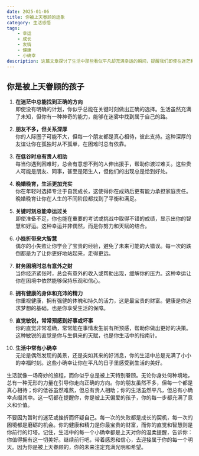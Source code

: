 ```yaml
---
date: 2025-01-06
title: 你被上天眷顾的迹象
category: 生活感悟
tags:
    - 幸运
    - 成长
    - 友情
    - 健康
    - 小确幸
description: 这篇文章探讨了生活中那些看似平凡却充满幸运的瞬间，提醒我们即使在迷茫和低谷中，也能找到前进的方向和力量。你是被上天眷顾的孩子，每一步都充满了意义和价值。
---
```


## 你是被上天眷顾的孩子

1. **在迷茫中总能找到正确的方向**  
   即使没有明确的计划，你似乎总能在关键时刻做出正确的选择。生活虽然充满了未知，但你有一种神奇的能力，能够在迷雾中找到属于自己的路。

2. **朋友不多，但关系深厚**  
   你的人际圈子可能不大，但每一个朋友都是真心相待，彼此支持。这种深厚的友谊让你在孤独时从不孤单，在困难时总有依靠。

3. **在低谷时总有贵人相助**  
   每当你遇到困难时，总会有意想不到的人伸出援手，帮助你渡过难关。这些贵人可能是朋友、同事，甚至是陌生人，但他们的出现总是恰到好处。

4. **晚婚晚育，生活更加充实**  
   你在年轻时选择专注于自我成长，这使得你在成熟后更有能力承担家庭责任。晚婚晚育让你在人生的不同阶段都找到了平衡和满足。

5. **关键时刻总能幸运过关**  
   即使准备不足，你也能在重要的考试或挑战中取得不错的成绩，显示出你的智慧和好运。这种幸运并非偶然，而是你努力和天赋的结合。

6. **小挫折带来大智慧**  
   偶尔的小失败让你学会了宝贵的经验，避免了未来可能的大错误。每一次的跌倒都是为了让你更好地站起来，走得更远。

7. **财务困境时总有意外之财**  
   当你经济紧张时，总会有意外的收入或帮助出现，缓解你的压力。这种幸运让你在困境中依然能够保持乐观和信心。

8. **拥有健康的身体和充沛的精力**  
   你重视健康，拥有强健的体魄和持久的活力，这是最宝贵的财富。健康是你追求梦想的基础，也是你享受生活的保障。

9. **直觉敏锐，常常预感到好事或坏事**  
   你的直觉非常准确，常常能在事情发生前有所预感，帮助你做出更好的决策。这种敏锐的直觉是你与生俱来的天赋，也是你生活中的指南针。

10. **生活中常有小确幸**  
    无论是偶然发现的美景，还是突如其来的好消息，你的生活中总是充满了小小的幸福时刻。这些小确幸让你在平凡的日子里感受到生活的美好。

生活就像一场奇妙的旅程，而你似乎总是被上天特别眷顾。无论你身处何种境地，总有一种无形的力量在引导你走向正确的方向。你的朋友虽然不多，但每一个都是真心相待；你的低谷虽然难熬，但总有贵人相助；你的生活虽然平凡，但总有小确幸点缀其中。这一切都在提醒你，你是被上天偏爱的孩子，你的每一步都充满了意义和价值。

不要因为暂时的迷茫或挫折而怀疑自己。每一次的失败都是成长的契机，每一次的困境都是磨砺的机会。你的健康和精力是你最宝贵的财富，而你的直觉和智慧则是你前行的灯塔。记住，生活中的每一个小确幸都是上天对你的温柔提醒，告诉你：你值得拥有这一切美好。继续前行吧，带着感恩和信心，去迎接属于你的每一个明天。因为你是被上天眷顾的，你的未来注定充满光明和希望。
